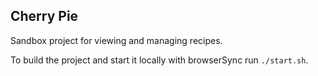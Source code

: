 ## Cherry Pie

Sandbox project for viewing and managing recipes.

To build the project and start it locally with browserSync run ```./start.sh```.
